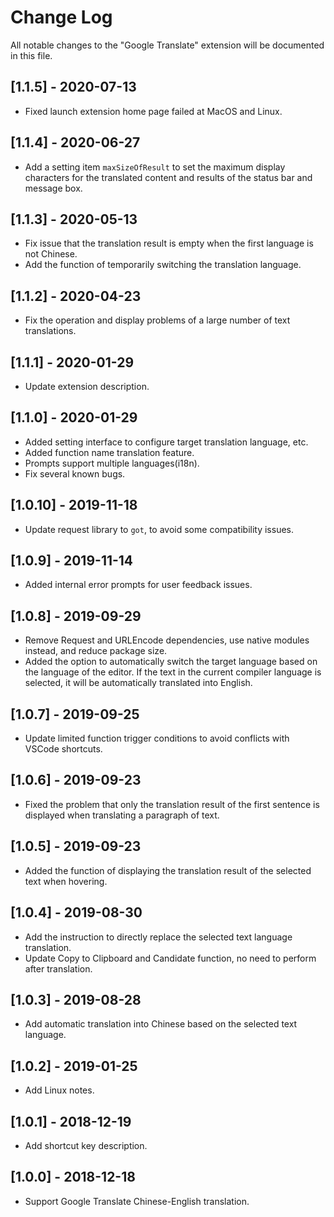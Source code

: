 # Change Log
All notable changes to the "Google Translate" extension will be documented in this file.

## [1.1.5] - 2020-07-13
- Fixed launch extension home page failed at MacOS and Linux.

## [1.1.4] - 2020-06-27
- Add a setting item `maxSizeOfResult` to set the maximum display characters for the translated content and results of the status bar and message box.

## [1.1.3] - 2020-05-13
- Fix issue that the translation result is empty when the first language is not Chinese.
- Add the function of temporarily switching the translation language.
   
## [1.1.2] - 2020-04-23
- Fix the operation and display problems of a large number of text translations.

## [1.1.1] - 2020-01-29
- Update extension description.

## [1.1.0] - 2020-01-29
- Added setting interface to configure target translation language, etc.
- Added function name translation feature.
- Prompts support multiple languages(i18n).
- Fix several known bugs.

## [1.0.10] - 2019-11-18
- Update request library to `got`, to avoid some compatibility issues.

## [1.0.9] - 2019-11-14
- Added internal error prompts for user feedback issues.
  
## [1.0.8] - 2019-09-29
- Remove Request and URLEncode dependencies, use native modules instead, and reduce package size.
- Added the option to automatically switch the target language based on the language of the editor. If the text in the current compiler language is selected, it will be automatically translated into English.

## [1.0.7] - 2019-09-25
- Update limited function trigger conditions to avoid conflicts with VSCode shortcuts.

## [1.0.6] - 2019-09-23
- Fixed the problem that only the translation result of the first sentence is displayed when translating a paragraph of text.
  
## [1.0.5] - 2019-09-23
- Added the function of displaying the translation result of the selected text when hovering.

## [1.0.4] - 2019-08-30
- Add the instruction to directly replace the selected text language translation.
- Update Copy to Clipboard and Candidate function, no need to perform after translation.

## [1.0.3] - 2019-08-28
- Add automatic translation into Chinese based on the selected text language.
  
## [1.0.2] - 2019-01-25
- Add Linux notes.
   
## [1.0.1] - 2018-12-19
- Add shortcut key description.
 
## [1.0.0] - 2018-12-18
- Support Google Translate Chinese-English translation.